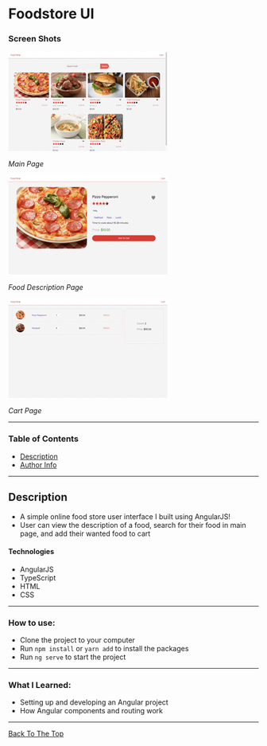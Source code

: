 # Foodstore UI

### Screen Shots

<img src="src/assets/docs/main.png">

_Main Page_

<img src="src/assets/docs/details.png">

_Food Description Page_

<img src="src/assets/docs/cart.png">

_Cart Page_

---

### Table of Contents

- [Description](#description)
- [Author Info](#author-info)

---

## Description

- A simple online food store user interface I built using AngularJS!
- User can view the description of a food, search for their food in main page, and add their wanted food to cart

#### Technologies

- AngularJS
- TypeScript
- HTML
- CSS

---

### How to use:

- Clone the project to your computer
- Run `npm install` or `yarn add` to install the packages
- Run `ng serve` to start the project

---

### What I Learned:

- Setting up and developing an Angular project
- How Angular components and routing work

---

[Back To The Top](#Foodstore-UI)
